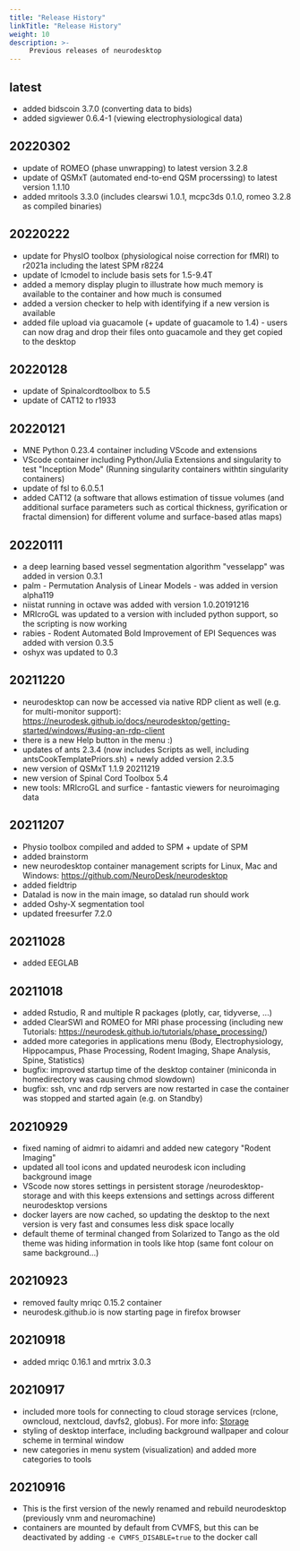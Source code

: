 ```yaml
---
title: "Release History"
linkTitle: "Release History"
weight: 10
description: >-
     Previous releases of neurodesktop
---
```


## latest
- added bidscoin 3.7.0 (converting data to bids)
- added sigviewer 0.6.4-1 (viewing electrophysiological data)

## 20220302
- update of ROMEO (phase unwrapping) to latest version 3.2.8
- update of QSMxT (automated end-to-end QSM procerssing) to latest version 1.1.10
- added mritools 3.3.0 (includes clearswi 1.0.1, mcpc3ds 0.1.0, romeo 3.2.8 as compiled binaries)

## 20220222
- update for PhysIO toolbox (physiological noise correction for fMRI) to r2021a including the latest SPM r8224
- update of lcmodel to include basis sets for 1.5-9.4T
- added a memory display plugin to illustrate how much memory is available to the container and how much is consumed
- added a version checker to help with identifying if a new version is available
- added file upload via guacamole (+ update of guacamole to 1.4) - users can now drag and drop their files onto guacamole and they get copied to the desktop

## 20220128
- update of Spinalcordtoolbox to 5.5
- update of CAT12 to r1933

## 20220121
- MNE Python 0.23.4 container including VScode and extensions
- VScode container including Python/Julia Extensions and singularity to test "Inception Mode" (Running singularity containers withtin singularity containers)
- update of fsl to 6.0.5.1
- added CAT12 (a software that allows estimation of tissue volumes (and additional surface parameters such as cortical thickness, gyrification or fractal dimension) for different volume and surface-based atlas maps)

## 20220111
- a deep learning based vessel segmentation algorithm "vesselapp" was added in version 0.3.1
- palm - Permutation Analysis of Linear Models - was added in version alpha119
- niistat running in octave was added with version 1.0.20191216
- MRIcroGL was updated to a version with included python support, so the scripting is now working
- rabies - Rodent Automated Bold Improvement of EPI Sequences was added with version 0.3.5
- oshyx was updated to 0.3

## 20211220
- neurodesktop can now be accessed via native RDP client as well (e.g. for multi-monitor support): https://neurodesk.github.io/docs/neurodesktop/getting-started/windows/#using-an-rdp-client
- there is a new Help button in the menu :)
- updates of ants 2.3.4 (now includes Scripts as well, including antsCookTemplatePriors.sh) + newly added version 2.3.5
- new version of QSMxT 1.1.9 20211219
- new version of Spinal Cord Toolbox 5.4
- new tools: MRIcroGL and surfice - fantastic viewers for neuroimaging data


## 20211207
- Physio toolbox compiled and added to SPM + update of SPM
- added brainstorm 
- new neurodesktop container management scripts for Linux, Mac and Windows: https://github.com/NeuroDesk/neurodesktop 
- added fieldtrip 
- Datalad is now in the main image, so datalad run should work
- added Oshy-X segmentation tool
- updated freesurfer 7.2.0

## 20211028
- added EEGLAB

## 20211018
- added Rstudio, R and multiple R packages (plotly, car, tidyverse, ...)
- added ClearSWI and ROMEO for MRI phase processing (including new Tutorials: https://neurodesk.github.io/tutorials/phase_processing/)
- added more categories in applications menu (Body, Electrophysiology, Hippocampus, Phase Processing, Rodent Imaging, Shape Analysis, Spine, Statistics)
- bugfix: improved startup time of the desktop container (miniconda in homedirectory was causing chmod slowdown)
- bugfix: ssh, vnc and rdp servers are now restarted in case the container was stopped and started again (e.g. on Standby)


## 20210929
- fixed naming of aidmri to aidamri and added new category "Rodent Imaging"
- updated all tool icons and updated neurodesk icon including background image
- VScode now stores settings in persistent storage /neurodesktop-storage and with this keeps extensions and settings across different neurodesktop versions
- docker layers are now cached, so updating the desktop to the next version is very fast and consumes less disk space locally
- default theme of terminal changed from Solarized to Tango as the old theme was hiding information in tools like htop (same font colour on same background...)


## 20210923
- removed faulty mriqc 0.15.2 container
- neurodesk.github.io is now starting page in firefox browser

## 20210918
- added mriqc 0.16.1 and mrtrix 3.0.3

## 20210917
- included more tools for connecting to cloud storage services (rclone, owncloud, nextcloud, davfs2, globus). For more info: [Storage](/docs/neurodesktop/storage)
- styling of desktop interface, including background wallpaper and colour scheme in terminal window
- new categories in menu system (visualization) and added more categories to tools

## 20210916
- This is the first version of the newly renamed and rebuild neurodesktop (previously vnm and neuromachine)
- containers are mounted by default from CVMFS, but this can be deactivated by adding `-e CVMFS_DISABLE=true` to the docker call

